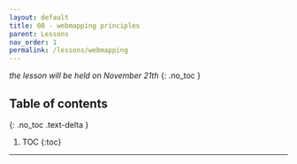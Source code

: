 ```yaml
---
layout: default
title: 08 - webmapping principles
parent: Lessons
nav_order: 1
permalink: /lessons/webmapping
---
```

*the lesson will be held on November 21th*
{: .no_toc }

## Table of contents
{: .no_toc .text-delta }

1. TOC
{:toc}

---

